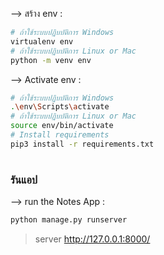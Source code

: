 
--> สร้าง env :
```bash
# ถ้าใช้ระบบปฏิบบัติการ Windows
virtualenv env
# ถ้าใช้ระบบปฏิบบัติการ Linux or Mac
python -m venv env
```

--> Activate env :
```bash
# ถ้าใช้ระบบปฏิบบัติการ Windows
.\env\Scripts\activate
# ถ้าใช้ระบบปฏิบบัติการ Linux or Mac
source env/bin/activate
# Install requirements
pip3 install -r requirements.txt
```

#

### รันแอป

--> run the Notes App :
```bash
python manage.py runserver
```

> server http://127.0.0.1:8000/